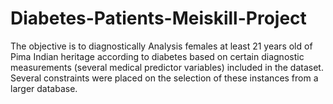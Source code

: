 # Diabetes-Patients-Meiskill-Project
The objective is to diagnostically Analysis females at least 21 years old of Pima  Indian heritage according to diabetes based on certain diagnostic measurements  (several medical predictor variables) included in the dataset. Several constraints  were placed on the selection of these instances from a larger database.

